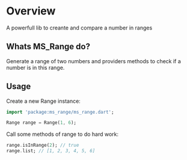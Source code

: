 # Overview

A powerfull lib to creante and compare a number in ranges

## Whats MS_Range do?

Generate a range of two numbers and providers methods to check if a number is in this range.

## Usage

Create a new Range instance:
```dart
import 'package:ms_range/ms_range.dart';

Range range = Range(1, 6);
```

Call some methods of range to do hard work:
```dart
range.isInRange(2); // true
range.list; // [1, 2, 3, 4, 5, 6]
```
